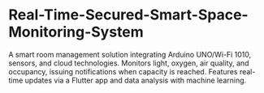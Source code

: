 # Real-Time-Secured-Smart-Space-Monitoring-System
A smart room management solution integrating Arduino UNO/Wi-Fi 1010, sensors, and cloud technologies. Monitors light, oxygen, air quality, and occupancy, issuing notifications when capacity is reached. Features real-time updates via a Flutter app and data analysis with machine learning.
